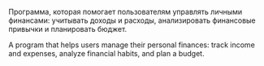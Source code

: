 Программа, которая помогает пользователям управлять личными финансами: учитывать доходы и расходы, анализировать финансовые привычки и планировать бюджет.

A program that helps users manage their personal finances: track income and expenses, analyze financial habits, and plan a budget.
